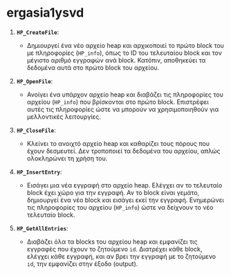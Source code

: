 # ergasia1ysvd

1. **`HP_CreateFile`**:
   - Δημιουργεί ένα νέο αρχείο heap και αρχικοποιεί το πρώτο block του με πληροφορίες (`HP_info`), όπως το ID του τελευταίου block και τον μέγιστο αριθμό εγγραφών ανά block. Κατόπιν, αποθηκεύει τα δεδομένα αυτά στο πρώτο block του αρχείου.

2. **`HP_OpenFile`**:
   - Ανοίγει ένα υπάρχον αρχείο heap και διαβάζει τις πληροφορίες του αρχείου (`HP_info`) που βρίσκονται στο πρώτο block. Επιστρέφει αυτές τις πληροφορίες ώστε να μπορούν να χρησιμοποιηθούν για μελλοντικές λειτουργίες.

3. **`HP_CloseFile`**:
   - Κλείνει το ανοιχτό αρχείο heap και καθαρίζει τους πόρους που έχουν δεσμευτεί. Δεν τροποποιεί τα δεδομένα του αρχείου, απλώς ολοκληρώνει τη χρήση του.

4. **`HP_InsertEntry`**:
   - Εισάγει μια νέα εγγραφή στο αρχείο heap. Ελέγχει αν το τελευταίο block έχει χώρο για την εγγραφή. Αν το block είναι γεμάτο, δημιουργεί ένα νέο block και εισάγει εκεί την εγγραφή. Ενημερώνει τις πληροφορίες του αρχείου (`HP_info`) ώστε να δείχνουν το νέο τελευταίο block.

5. **`HP_GetAllEntries`**:
   - Διαβάζει όλα τα blocks του αρχείου heap και εμφανίζει τις εγγραφές που έχουν το ζητούμενο `id`. Διατρέχει κάθε block, ελέγχει κάθε εγγραφή, και αν βρει την εγγραφή με το ζητούμενο `id`, την εμφανίζει στην έξοδο (output).